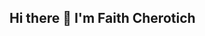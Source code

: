 ## Hi there 👋 I'm Faith Cherotich

<!--
I'm a **Data Girlie** 📊 passionate about using **data and AI for social good**, **climate sustainability**, and **technology for impact**.

Here are some ideas to get you started:

- 🔭 I’m currently working on ...
- 🌱 I’m currently learning ...
- 👯 I’m looking to collaborate on ...
- 🤔 I’m looking for help with ...
- 💬 Ask me about ...
- 📫 How to reach me: ...
- 😄 Pronouns: ...
- ⚡ Fun fact: ...
-->
